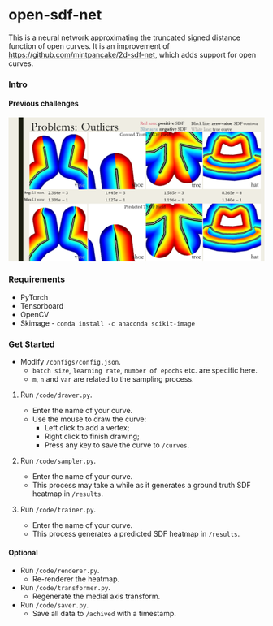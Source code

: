 # open-sdf-net

This is a neural network approximating the truncated signed distance function of open curves.
It is an improvement of https://github.com/mintpancake/2d-sdf-net, which adds support for open curves. 

### Intro

#### Previous challenges

<div align=center><img src="https://raw.githubusercontent.com/mintpancake/gallery/main/images/problems.png"/></div>

### Requirements

* PyTorch
* Tensorboard
* OpenCV
* Skimage - `conda install -c anaconda scikit-image`

### Get Started

* Modify `/configs/config.json`.
    * `batch size`, `learning rate`, `number of epochs` etc. are specific here.
    * `m`, `n` and `var` are related to the sampling process. 


1. Run `/code/drawer.py`.
    * Enter the name of your curve.
    * Use the mouse to draw the curve: 
      * Left click to add a vertex; 
      * Right click to finish drawing; 
      * Press any key to save the curve to `/curves`.

    
2. Run `/code/sampler.py`.
   * Enter the name of your curve.
   * This process may take a while as it generates a ground truth SDF heatmap in `/results`. 


3. Run `/code/trainer.py`.
    * Enter the name of your curve.
    * This process generates a predicted SDF heatmap in `/results`.
    

#### Optional
* Run `/code/renderer.py`.
  * Re-renderer the heatmap. 
* Run `/code/transformer.py`.
  * Regenerate the medial axis transform. 
* Run `/code/saver.py`.
  * Save all data to `/achived` with a timestamp. 
